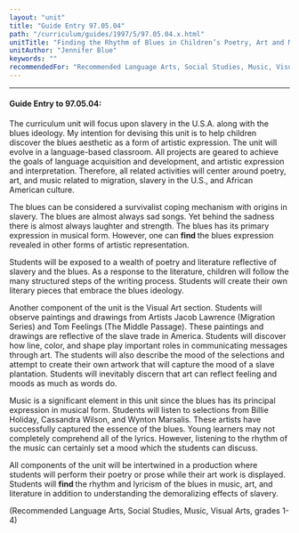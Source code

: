 ```yaml
---
layout: "unit"
title: "Guide Entry 97.05.04"
path: "/curriculum/guides/1997/5/97.05.04.x.html"
unitTitle: "Finding the Rhythm of Blues in Children’s Poetry, Art and Music"
unitAuthor: "Jennifer Blue"
keywords: ""
recommendedFor: "Recommended Language Arts, Social Studies, Music, Visual Arts, grades 1-4"
---
```

<body>
<hr/>
<h4>
Guide Entry to 97.05.04:
</h4>
The curriculum unit will focus upon slavery in the U.S.A. along with the blues ideology. My intention for devising this unit is to help children discover the blues aesthetic as a form of artistic expression. The unit will evolve in a language-based classroom. All projects are geared to achieve the goals of language acquisition and development, and artistic expression and interpretation. Therefore, all related activities will center around poetry, art, and music related to migration, slavery in the U.S., and African American culture.
<p>
The blues can be considered a survivalist coping mechanism with origins in slavery. The blues are almost always sad songs. Yet behind the sadness there is almost always laughter and strength. The blues has its primary expression in musical form. However, one can
<b>
find
</b>
the blues expression revealed in other forms of artistic representation.
</p>
<p>
Students will be exposed to a wealth of poetry and literature reflective of slavery and the blues. As a response to the literature, children will follow the many structured steps of the writing process. Students will create their own literary pieces that embrace the blues ideology.
</p>
<p>
Another component of the unit is the Visual Art section. Students will observe paintings and drawings from Artists Jacob Lawrence (Migration Series) and Tom Feelings (The Middle Passage). These paintings and drawings are reflective of the slave trade in America. Students will discover how line, color, and shape play important roles in communicating messages through art. The students will also describe the mood of the selections and attempt to create their own artwork that will capture the mood of a slave plantation. Students will inevitably discern that art can reflect feeling and moods as much as words do.
</p>
<p>
Music is a significant element in this unit since the blues has its principal expression in musical form. Students will listen to selections from Billie Holiday, Cassandra Wilson, and Wynton Marsalis. These artists have successfully captured the essence of the blues. Young learners may not completely comprehend all of the lyrics. However, listening to the rhythm of the music can certainly set a mood which the students can discuss.
</p>
<p>
All components of the unit will be intertwined in a production where students will perform their poetry or prose while their art work is displayed. Students will
<b>
find
</b>
the rhythm and lyricism of the blues in music, art, and literature in addition to understanding the demoralizing effects of slavery.
</p>
<p>
(Recommended Language Arts, Social Studies, Music, Visual Arts, grades 1-4)
</p>
</body>